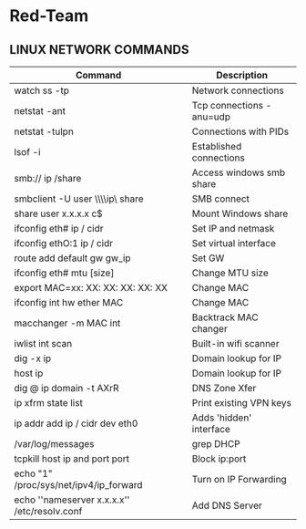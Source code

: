 # Red-Team

## **LINUX NETWORK COMMANDS**

|Command | Description |
| --- | --- |
| watch ss -tp | Network connections |
| netstat -ant | Tcp connections -anu=udp |
| netstat -tulpn | Connections with PIDs |
| lsof -i | Established connections |
| smb:// ip /share | Access windows smb share |
| smbclient -U user \\\\\\\ip\\ share | SMB connect |
| share user x.x.x.x c$ | Mount Windows share |
| ifconfig eth# ip / cidr | Set IP and netmask |
| ifconfig ethO:1 ip / cidr | Set virtual interface |
| route add default gw gw_ip | Set GW |
| ifconfig eth# mtu [size] | Change MTU size |
| export MAC=xx: XX: XX: XX: XX: XX | Change MAC |
| ifconfig int hw ether MAC | Change MAC |
| macchanger -m MAC int  | Backtrack MAC changer |
| iwlist int scan | Built-in wifi scanner |
| dig -x ip | Domain lookup for IP |
| host ip | Domain lookup for IP |
| dig @ ip domain -t AXrR | DNS Zone Xfer |
| ip xfrm state list | Print existing VPN keys |
| ip addr add ip / cidr dev eth0 | Adds 'hidden' interface |
| /var/log/messages | grep DHCP | List DHCP assignments |
| tcpkill host ip and port port | Block ip:port |
| echo "1" /proc/sys/net/ipv4/ip_forward | Turn on IP Forwarding |
| echo ''nameserver x.x.x.x'' /etc/resolv.conf | Add DNS Server |
